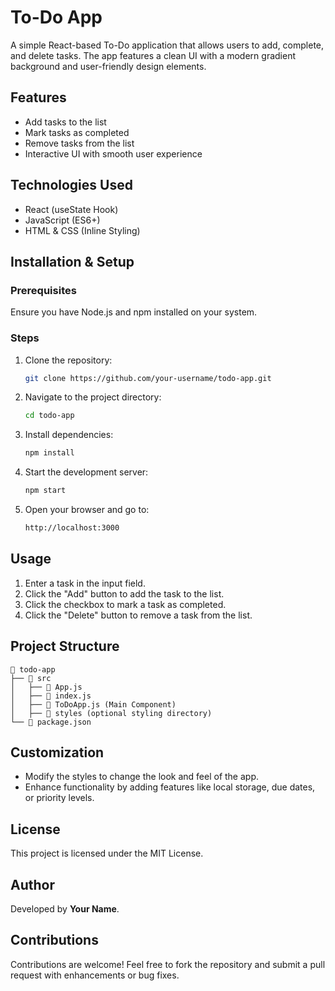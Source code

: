 # To-Do App

A simple React-based To-Do application that allows users to add, complete, and delete tasks. The app features a clean UI with a modern gradient background and user-friendly design elements.

## Features
- Add tasks to the list
- Mark tasks as completed
- Remove tasks from the list
- Interactive UI with smooth user experience

## Technologies Used
- React (useState Hook)
- JavaScript (ES6+)
- HTML & CSS (Inline Styling)

## Installation & Setup

### Prerequisites
Ensure you have Node.js and npm installed on your system.

### Steps
1. Clone the repository:
   ```sh
   git clone https://github.com/your-username/todo-app.git
   ```
2. Navigate to the project directory:
   ```sh
   cd todo-app
   ```
3. Install dependencies:
   ```sh
   npm install
   ```
4. Start the development server:
   ```sh
   npm start
   ```
5. Open your browser and go to:
   ```sh
   http://localhost:3000
   ```

## Usage
1. Enter a task in the input field.
2. Click the "Add" button to add the task to the list.
3. Click the checkbox to mark a task as completed.
4. Click the "Delete" button to remove a task from the list.

## Project Structure
```
📂 todo-app
├── 📄 src
│   ├── 📄 App.js
│   ├── 📄 index.js
│   ├── 📄 ToDoApp.js (Main Component)
│   ├── 📂 styles (optional styling directory)
└── 📄 package.json
```

## Customization
- Modify the styles to change the look and feel of the app.
- Enhance functionality by adding features like local storage, due dates, or priority levels.

## License
This project is licensed under the MIT License.

## Author
Developed by **Your Name**.

## Contributions
Contributions are welcome! Feel free to fork the repository and submit a pull request with enhancements or bug fixes.

